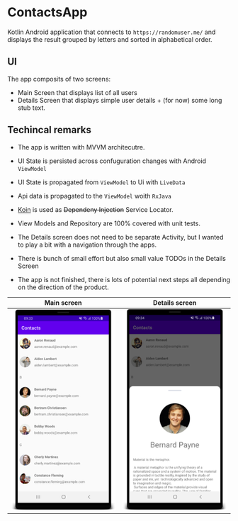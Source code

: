 # ContactsApp

Kotlin Android application that connects to `https://randomuser.me/` and displays the result grouped by letters and sorted in alphabetical order.
  
## UI 

The app composits of two screens: 
  - Main Screen that displays list of all users
  - Details Screen that displays simple user details + (for now) some long stub text.

## Techincal remarks 
- The app is written with MVVM architecutre. 
- UI State is persisted across confuguration changes with Android `ViewModel`
- UI State is propagated from `ViewModel` to Ui with `LiveData`
- Api data is propagated to the `ViewModel` woith `RxJava`
- [Koin](https://insert-koin.io/) is used as ~~Dependeny Injection~~ Service Locator.
- View Models and Repository are 100% covered with unit tests. 

- The Details screen does not need to be separate Activity, but I wanted to play a bit with a navigation through the apps. 
- There is bunch of small effort but also small value TODOs in the Details Screen
- The app is not finished, there is lots of potential next steps all depending on the direction of the product.

Main screen | Details screen 
--- | --- 
![](docs/img/main_screen.png) | ![](docs/img/details_screen.png) | 
